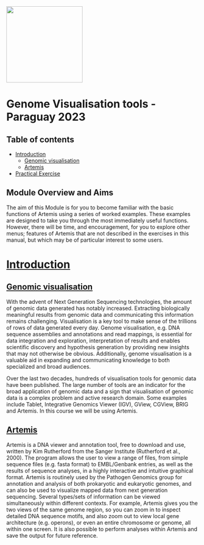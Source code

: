 <img src="https://coursesandconferences.wellcomeconnectingscience.org/wp-content/themes/wcc_courses_and_conferences/dist/assets/svg/logo.svg" width="200" height="200">

# Genome Visualisation tools - Paraguay 2023 <!-- omit in toc -->

## Table of contents <!-- omit in toc -->
- [Introduction](#introduction)
  - [Genomic visualisation](#genomic-visualization)
  - [Artemis](#artemis)
- [Practical Exercise](#practical-exercise)


## Module Overview and Aims
The aim of this Module is for you to become familiar with the basic functions of Artemis using a series of worked examples. These examples are designed to take you through the most immediately useful functions. However, there will be time, and encouragement, for you to explore other menus; features of Artemis that are not described in the exercises in this manual, but which may be of particular interest to some users.

# [Introduction](#introduction)

## [Genomic visualisation](#genomic-visualization)

With the advent of Next Generation Sequencing technologies, the amount of genomic data generated has notably increased. Extracting biologically meaningful results from genomic data and communicating this information remains challenging. Visualisation is a key tool to make sense of the trillions of rows of data generated every day. Genome visualisation, e.g. DNA sequence assemblies and annotations and read mappings, is essential for data integration and exploration, interpretation of results and enables scientific discovery and hypothesis generation by providing new insights that may not otherwise be obvious. Additionally, genome visualisation is a valuable aid in expanding and communicating knowledge to both specialized and broad audiences.

Over the last two decades, hundreds of visualisation tools for genomic data have been published. The large number of tools are an indicator for the broad application of genomic data and a sign that visualisation of genomic data is a complex problem and active research domain. Some examples include Tablet, Integrative Genomics Viewer (IGV), GView, CGView, BRIG and Artemis. In this course we will be using Artemis.

## [Artemis](#artemis)

Artemis is a DNA viewer and annotation tool, free to download and use, written by Kim Rutherford from the Sanger Institute (Rutherford et al., 2000). The program allows the user to view a range of files, from simple sequence files (e.g. fasta format) to EMBL/Genbank entries, as well as the results of sequence analyses, in a highly interactive and intuitive graphical format. Artemis is routinely used by the Pathogen Genomics group for annotation and analysis of both prokaryotic and eukaryotic genomes, and can also be used to visualize mapped data from next generation sequencing. Several types/sets of information can be viewed simultaneously within different contexts. For example, Artemis gives you the two views of the same genome region, so you can zoom in to inspect detailed DNA sequence motifs, and also zoom out to view local gene architecture (e.g. operons), or even an entire chromosome or genome, all within one screen. It is also possible to perform analyses within Artemis and save the output for future reference.



